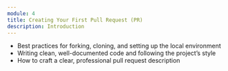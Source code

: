 ```yaml
---
module: 4
title: Creating Your First Pull Request (PR)
description: Introduction
---
```


* Best practices for forking, cloning, and setting up the local environment
* Writing clean, well-documented code and following the project’s style
* How to craft a clear, professional pull request description
